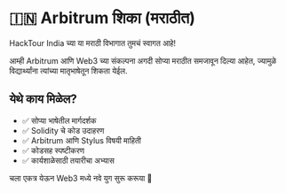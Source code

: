 # 🇮🇳 Arbitrum शिका (मराठीत)

HackTour India च्या या मराठी विभागात तुमचं स्वागत आहे!

आम्ही Arbitrum आणि Web3 च्या संकल्पना अगदी सोप्या मराठीत समजावून दिल्या आहेत, ज्यामुळे विद्यार्थ्यांना त्यांच्या मातृभाषेतून शिकता येईल.

## येथे काय मिळेल?

- ✅ सोप्या भाषेतील मार्गदर्शक
- ✅ Solidity चे कोड उदाहरण
- ✅ Arbitrum आणि Stylus विषयी माहिती
- ✅ कोडसह स्पष्टीकरण
- ✅ कार्यशाळेसाठी तयारीचा अभ्यास

चला एकत्र येऊन Web3 मध्ये नवे युग सुरू करूया 🚀
